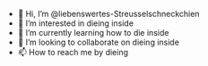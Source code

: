 - 👋 Hi, I’m @liebenswertes-Streusselschneckchien
- 👀 I’m interested in dieing inside
- 🌱 I’m currently learning how to die inside
- 💞️ I’m looking to collaborate on dieing inside
- 📫 How to reach me by dieing

<!---
liebenswertes-Streusselschneckchien/liebenswertes-Streusselschneckchien is a ✨ special ✨ repository because its `README.md` (this file) appears on your GitHub profile.
You can click the Preview link to take a look at your changes.
--->
